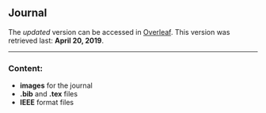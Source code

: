 ## Journal

The *updated* version can be accessed in [Overleaf](https://www.overleaf.com/project/5bba47e85c4dc537fd77ae68). This version was retrieved last: **April 20, 2019**.

___

### Content:

* **images** for the journal
* **.bib** and **.tex** files
* **IEEE** format files
